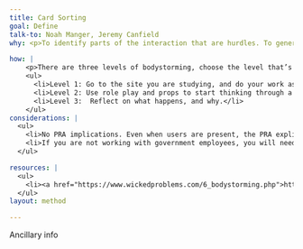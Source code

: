 ```yaml
---
title: Card Sorting
goal: Define
talk-to: Noah Manger, Jeremy Canfield 
why: <p>To identify parts of the interaction that are hurdles. To generate new ideas for solutions that are grounded in the physical experience of the problem. Also, physical interactions generate empathy!</p>

how: |
    <p>There are three levels of bodystorming, choose the level that’s right for the group and incorporates the right level of discomfort for a new group and new activity:</p>
    <ul>
      <li>Level 1: Go to the site you are studying, and do your work as normal. Don’t do any analysis, but be open to environmental cues and information that come from the observation.</li>
      <li>Level 2: Use role play and props to start thinking through a new idea. Assign roles to people, making them either personas or objects, abstract or physical. It may be helpful for first-timers to assign the roles beforehand and start with a basic script.</li>
      <li>Level 3:  Reflect on what happens, and why.</li>
    </ul>
considerations: |
  <ul>
    <li>No PRA implications. Even when users are present, the PRA explicitly exempts direct observation and non-standardized conversation (e.g., not a survey) that bodystorming entails. (1320.3.H.3). </li>
    <li>If you are not working with government employees, you will need to observe standard precautions for archiving personally identifiable information.</li>
  </ul>

resources: |
  <ul>
    <li><a href="https://www.wickedproblems.com/6_bodystorming.php">https://www.wickedproblems.com/6_bodystorming.php</a></li>
  </ul>
layout: method

---
```


Ancillary info
